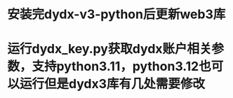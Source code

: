 # 安装完dydx-v3-python后更新web3库
# 运行dydx_key.py获取dydx账户相关参数，支持python3.11，python3.12也可以运行但是dydx3库有几处需要修改
